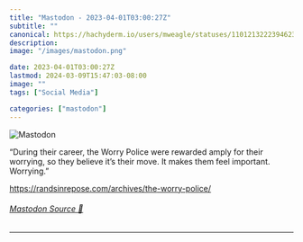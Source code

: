 ```yaml
---
title: "Mastodon - 2023-04-01T03:00:27Z"
subtitle: ""
canonical: https://hachyderm.io/users/mweagle/statuses/110121322239462351
description:
image: "/images/mastodon.png"

date: 2023-04-01T03:00:27Z
lastmod: 2024-03-09T15:47:03-08:00
image: ""
tags: ["Social Media"]

categories: ["mastodon"]
---
```

![Mastodon](/images/mastodon.png)

<p>“During their career, the Worry Police were rewarded amply for their worrying, so they believe it’s their move. It makes them feel important. Worrying.”</p><p><a href="https://randsinrepose.com/archives/the-worry-police/" target="_blank" rel="nofollow noopener noreferrer" translate="no"><span class="invisible">https://</span><span class="ellipsis">randsinrepose.com/archives/the</span><span class="invisible">-worry-police/</span></a></p>


###### [Mastodon Source 🐘](https://hachyderm.io/@mweagle/110121322239462351)

___

